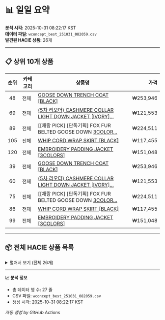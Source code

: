 # 📊 일일 요약

**분석 시각:** 2025-10-31 08:22:17 KST  
**데이터 파일:** `wconcept_best_251031_082059.csv`  
**발견된 HACIE 상품:** 26개

---

## 📋 상위 10개 상품

| 순위 | 카테고리 | 상품명 | 가격 |
|:----:|---------|--------|-----:|
| 48 | 전체 | [GOOSE DOWN TRENCH COAT [BLACK]](https://m.wconcept.co.kr/Product/306157304) | ₩253,946 |
| 69 | 전체 | [(5차 리오더) CASHMERE COLLAR LIGHT DOWN JACKET [IVORY]...](https://m.wconcept.co.kr/Product/303596201) | ₩121,553 |
| 89 | 전체 | [[채랑 PICK] [단독기획] FOX FUR BELTED GOOSE DOWN [3COLOR...](https://m.wconcept.co.kr/Product/307463098) | ₩224,511 |
| 105 | 전체 | [WHIP CORD WRAP SKIRT [BLACK]](https://m.wconcept.co.kr/Product/306668436) | ₩117,455 |
| 120 | 전체 | [EMBROIDERY PADDING JACKET [3COLORS]](https://m.wconcept.co.kr/Product/303596164) | ₩151,048 |
| 39 | 전체 | [GOOSE DOWN TRENCH COAT [BLACK]](https://m.wconcept.co.kr/Product/306157304) | ₩253,946 |
| 60 | 전체 | [(5차 리오더) CASHMERE COLLAR LIGHT DOWN JACKET [IVORY]...](https://m.wconcept.co.kr/Product/303596201) | ₩121,553 |
| 75 | 전체 | [[채랑 PICK] [단독기획] FOX FUR BELTED GOOSE DOWN [3COLOR...](https://m.wconcept.co.kr/Product/307463098) | ₩224,511 |
| 86 | 전체 | [WHIP CORD WRAP SKIRT [BLACK]](https://m.wconcept.co.kr/Product/306668436) | ₩117,455 |
| 99 | 전체 | [EMBROIDERY PADDING JACKET [3COLORS]](https://m.wconcept.co.kr/Product/303596164) | ₩151,048 |

---

## 📦 전체 HACIE 상품 목록

<details>
<summary>펼쳐서 보기 (전체 26개)</summary>

| 순위 | 카테고리 | 상품명 | 가격 |
|:----:|---------|--------|-----:|
| 48 | 전체 | [GOOSE DOWN TRENCH COAT [BLACK]](https://m.wconcept.co.kr/Product/306157304) | ₩253,946 |
| 69 | 전체 | [(5차 리오더) CASHMERE COLLAR LIGHT DOWN JACKET [IVORY][BLACK]](https://m.wconcept.co.kr/Product/303596201) | ₩121,553 |
| 89 | 전체 | [[채랑 PICK] [단독기획] FOX FUR BELTED GOOSE DOWN [3COLORS]](https://m.wconcept.co.kr/Product/307463098) | ₩224,511 |
| 105 | 전체 | [WHIP CORD WRAP SKIRT [BLACK]](https://m.wconcept.co.kr/Product/306668436) | ₩117,455 |
| 120 | 전체 | [EMBROIDERY PADDING JACKET [3COLORS]](https://m.wconcept.co.kr/Product/303596164) | ₩151,048 |
| 39 | 전체 | [GOOSE DOWN TRENCH COAT [BLACK]](https://m.wconcept.co.kr/Product/306157304) | ₩253,946 |
| 60 | 전체 | [(5차 리오더) CASHMERE COLLAR LIGHT DOWN JACKET [IVORY][BLACK]](https://m.wconcept.co.kr/Product/303596201) | ₩121,553 |
| 75 | 전체 | [[채랑 PICK] [단독기획] FOX FUR BELTED GOOSE DOWN [3COLORS]](https://m.wconcept.co.kr/Product/307463098) | ₩224,511 |
| 86 | 전체 | [WHIP CORD WRAP SKIRT [BLACK]](https://m.wconcept.co.kr/Product/306668436) | ₩117,455 |
| 99 | 전체 | [EMBROIDERY PADDING JACKET [3COLORS]](https://m.wconcept.co.kr/Product/303596164) | ₩151,048 |
| 195 | 전체 | [LIGHT WEIGHT HOODED GOOSE DOWN COAT [BLACK]](https://m.wconcept.co.kr/Product/306157288) | ₩220,759 |
| 25 | 아우터 | [GOOSE DOWN TRENCH COAT [BLACK]](https://m.wconcept.co.kr/Product/306157304) | ₩253,946 |
| 41 | 아우터 | [(5차 리오더) CASHMERE COLLAR LIGHT DOWN JACKET [IVORY][BLACK]](https://m.wconcept.co.kr/Product/303596201) | ₩121,553 |
| 48 | 아우터 | [[채랑 PICK] [단독기획] FOX FUR BELTED GOOSE DOWN [3COLORS]](https://m.wconcept.co.kr/Product/307463098) | ₩224,511 |
| 64 | 아우터 | [EMBROIDERY PADDING JACKET [3COLORS]](https://m.wconcept.co.kr/Product/303596164) | ₩151,048 |
| 109 | 아우터 | [LIGHT WEIGHT HOODED GOOSE DOWN COAT [BLACK]](https://m.wconcept.co.kr/Product/306157288) | ₩220,759 |
| 120 | 아우터 | [FAUX LEATHER DETAIL QUILTED JACKET [BLACK]](https://m.wconcept.co.kr/Product/306105650) | ₩124,882 |
| 165 | 아우터 | [WHITE FOX FUR DOWN LONG JUMPER [NAVY]](https://m.wconcept.co.kr/Product/306117185) | ₩371,800 |
| 74 | 원피스 | [COLLAR DETAIL KNIT DRESS [3COLORS]](https://m.wconcept.co.kr/Product/304291849) | ₩58,557 |
| 43 | 니트 | [[채랑 PICK] HAIRY PLUME KNIT CARDIGAN [3COLORS]](https://m.wconcept.co.kr/Product/307456270) | ₩108,578 |
| 3 | 스커트 | [WHIP CORD WRAP SKIRT [BLACK]](https://m.wconcept.co.kr/Product/306668436) | ₩117,455 |
| 38 | 스커트 | [(11차 리오더) VINTAGE SILK LIKE CODUROY LONG SKIRT [BROWN][BLACK...](https://m.wconcept.co.kr/Product/306105637) | ₩80,580 |
| 87 | 팬츠 | [POCKET DETAIL QUILTED SHORT PANTS [BLACK]](https://m.wconcept.co.kr/Product/306105617) | ₩65,130 |
| 129 | 전체 | [[채랑 PICK] VINTAGE VELVET TWIST STRAP MINI BAG [DARK BROWN]](https://m.wconcept.co.kr/Product/307456275) | ₩85,360 |
| 68 | 숄더백 | [[채랑 PICK] VINTAGE VELVET TWIST STRAP MINI BAG [DARK BROWN]](https://m.wconcept.co.kr/Product/307456275) | ₩85,360 |
| 22 | 백액세서리 | [GLOSSY CRESCENT SMALL MOON KEY-RING [5COLORS]](https://m.wconcept.co.kr/Product/306105587) | ₩16,389 |

</details>

---

**📈 분석 정보**
- 총 데이터 행 수: 27 줄
- CSV 파일: `wconcept_best_251031_082059.csv`
- 생성 시각: 2025-10-31 08:22:17 KST

*자동 생성 by GitHub Actions*
